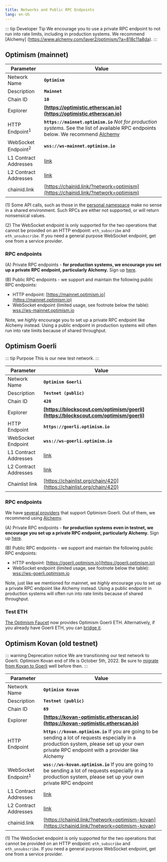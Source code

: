 ```yaml
---
title: Networks and Public RPC Endpoints
lang: en-US
---
```


::: tip Developer Tip
We encourage you to use a private RPC endpoint to not run into rate limits, including in production systems. We recommend [Alchemy] (https://www.alchemy.com/layer2/optimism/?a=818c11a8da).
:::


## Optimism (mainnet)


| Parameter | Value |
| --------- | ----- |
| Network Name | **`Optimism`** |
| Description | **`Mainnet`** |
| Chain ID | **`10`** |
| Explorer | **[https://optimistic.etherscan.io](https://optimistic.etherscan.io)** |
| HTTP Endpoint<sup>1</sup> | **`https://mainnet.optimism.io`** _Not for production systems._   See the list of available RPC endpoints below. We recommend [Alchemy](https://docs.alchemy.com/reference/optimism-api-quickstart/?a=818c11a8da) |
| WebSocket Endpoint<sup>2</sup> | **`wss://ws-mainnet.optimism.io`** 
| L1 Contract Addresses | [link](https://github.com/ethereum-optimism/optimism/tree/develop/packages/contracts/deployments/mainnet#layer-1-contracts) |
| L2 Contract Addresses | [link](https://github.com/ethereum-optimism/optimism/tree/develop/packages/contracts/deployments/mainnet#layer-2-contracts) |
| chainid.link | [https://chainid.link/?network=optimism](https://chainid.link/?network=optimism)

(1) Some API calls, such as those in the [personal namespace](https://geth.ethereum.org/docs/rpc/ns-personal) make no sense in a shared environment.
Such RPCs are either not supported, or will return nonsensical values.

(2) The WebSocket endpoint is only supported for the two operations that cannot be provided on an HTTP endpoint: `eth_subscribe` and `eth_unsubscribe`. 
If you need a general purpose WebSocket endpoint, get one from a service provider.




### RPC endpoints

(A) Private RPC endpoints - 
**for production systems, we encourage you set up a private RPC endpoint, particularly Alchemy.** Sign up [here](https://www.alchemy.com/layer2/optimism/?a=818c11a8da).

(B) Public RPC endpoints -
we support and maintain the following public RPC endpoints: 

- HTTP endpoint: [https://mainnet.optimism.io](https://mainnet.optimism.io)
- WebSocket endpoint (limited usage, see footnote below the table): [wss://ws-mainnet.optimism.io](wss://ws-mainnet.optimism.io)

Note, we _highly_ encourage you to set up a private RPC endpoint like Alchemy instead. Using a public endpoint in production systems will often run into rate limits because of shared throughput.

## Optimism Goerli

::: tip Purpose
This is our new test network.
:::



| Parameter | Value |
| --------- | ----- |
| Network Name | **`Optimism Goerli`** |
| Description | **`Testnet (public)`** |
| Chain ID | **`420`** |
| Explorer | **[https://blockscout.com/optimism/goerli](https://blockscout.com/optimism/goerli)** |
| HTTP Endpoint | **`https://goerli.optimism.io`** |
| WebSocket Endpoint | **`wss://ws-goerli.optimism.io`** |
| L1 Contract Addresses | [link](https://github.com/ethereum-optimism/optimism/tree/develop/packages/contracts/deployments/goerli#layer-1-contracts) |
| L2 Contract Addresses | [link](https://github.com/ethereum-optimism/optimism/tree/develop/packages/contracts/deployments/goerli#layer-2-contracts) |
| Chainlist link | [https://chainlist.org/chain/420](https://chainlist.org/chain/420)

### RPC endpoints

We have [several providers](./providers.md) that support Optimism Goerli. Out of them, we recommend using [Alchemy](https://www.alchemy.com/layer2/optimism/?a=818c11a8da).

(A) Private RPC endpoints - 
**for production systems even in testnet, we encourage you set up a private RPC endpoint, particularly Alchemy.** Sign up [here](https://www.alchemy.com/layer2/optimism/?a=818c11a8da).

(B) Public RPC endpoints -
we support and maintain the following public RPC endpoints: 

- HTTP endpoint: [https://goerli.optimism.io](https://goerli.optimism.io)
- WebSocket endpoint (limited usage, see footnote below the table): [wss://ws-goerli.optimism.io](wss://ws-goerli.optimism.io)

Note, just like we mentioned for mainnet, we _highly_ encourage you to set up a private RPC endpoint like Alchemy instead. Using a public endpoint in production systems will often run into rate limits because of shared throughput.


### Test ETH

[The Optimism Faucet](https://optimismfaucet.xyz/) now provides Optimism Goerli ETH.
Alternatively, if you already have Goerli ETH, you can [bridge it](https://app.optimism.io/bridge).


## Optimism Kovan (old testnet)


::: warning Deprecation notice
We are transitioning our test network to Goerli. 
Optimism Kovan end of life is October 5th, 2022. Be sure to [migrate from Kovan to Goerli](https://www.alchemy.com/overviews/migrate-from-kovan-to-goerli-on-optimism/?a=818c11a8da) well before then. 
:::


| Parameter | Value |
| --------- | ----- |
| Network Name | **`Optimism Kovan`** |
| Description | **`Testnet (public)`** |
| Chain ID | **`69`** |
| Explorer | **[https://kovan-optimistic.etherscan.io](https://kovan-optimistic.etherscan.io)** |
| HTTP Endpoint | **`https://kovan.optimism.io`** If you are going to be sending a lot of requests especially in a production system, please set up your own private RPC endpoint with a provider like Alchemy |
| WebSocket Endpoint<sup>1</sup> | **`wss://ws-kovan.optimism.io`** If you are going to be sending a lot of requests especially in a production system, please set up your own private RPC endpoint |
| L1 Contract Addresses | [link](https://github.com/ethereum-optimism/optimism/tree/develop/packages/contracts/deployments/kovan#layer-1-contracts) |
| L2 Contract Addresses | [link](https://github.com/ethereum-optimism/optimism/tree/develop/packages/contracts/deployments/kovan#layer-2-contracts) |
| chainid.link | [https://chainid.link/?network=optimism-kovan](https://chainid.link/?network=optimism-kovan)

(1) The WebSocket endpoint is only supported for the two operations that cannot be provided on an HTTP endpoint: `eth_subscribe` and `eth_unsubscribe`. 
If you need a general purpose WebSocket endpoint, get one from a service provider.
